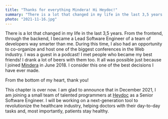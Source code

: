 ```yaml
---
title: "Thanks for everything Mindera! Hi Heydoc!"
summary: "There is a lot that changed in my life in the last 3,5 years. However, it was possible just because I joined Mindera in June 2018. I consider this one of the best decisions I have ever made, but this chapter is over now."
photo: "2021-11-16.jpg"
---
```


There is a lot that changed in my life in the last 3,5 years. From the frontend, through the backend, I became a Lead Software Engineer of a team of developers way smarter than me. During this time, I also had an opportunity to co-organize and host one of the biggest conferences in the Web industry. I was a guest in a podcast! I met people who became my best friends! I drank a lot of beers with them too. It all was possible just because I joined [Mindera](https://mindera.com) in June 2018. I consider this one of the best decisions I have ever made.

From the bottom of my heart, thank you!

This chapter is over now. I am glad to announce that in December 2021, I am joining a small team of talented programmers at [Heydoc](https://www.heydoc.co.uk) as a Senior Software Engineer. I will be working on a next-generation tool to revolutionize the healthcare industry, helping doctors with their day-to-day tasks and, most importantly, patients stay healthy.
